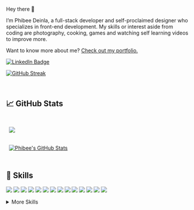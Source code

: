 Hey there 👋

I’m Phibee Deinla, a full-stack developer and self-proclaimed designer who specializes in front-end development. My skills or interest aside from coding are photography, cooking, games and watching self learning videos to improve more.

Want to know more about me? [Check out my portfolio.](https://pdeinla.fibilous.com/)

[![LinkedIn Badge](https://img.shields.io/badge/LinkedIn-Profile-informational?style=flat&logo=linkedin&logoColor=white&color=0D76A8)](https://www.linkedin.com/in/phibee-deinla-2a859a82/)

[![GitHub Streak](http://github-readme-streak-stats.herokuapp.com?user=Phibee&theme=radical)](https://git.io/streak-stats)

<br>

## &#x1f4c8; GitHub Stats

<br>

<a href="https://github.com/Phibee">
  <img align="center" style="margin:0.5rem" src="https://github-readme-stats.vercel.app/api/top-langs/?username=phibee&title_color=ffffff&text_color=c9cacc&icon_color=4AB197&bg_color=1A2B34" />
</a>

<br>
<br>
<a href="https://github.com/Phibee">
  <img align="center" style="margin:0.5rem" src="https://github-readme-stats.vercel.app/api?username=phibee&show_icons=true&line_height=27&count_private=true&title_color=ffffff&text_color=c9cacc&icon_color=4AB097&bg_color=1A2B34" alt="Phibee's GitHub Stats" />
</a>

<br>
<br>

## 💼 Skills

![](https://img.shields.io/badge/Code-React-informational?style=flat&logo=react&logoColor=white&color=4AB197)
![](https://img.shields.io/badge/Code-Redux-informational?style=flat&logo=Redux&logoColor=white&color=4AB197)
![](https://img.shields.io/badge/Code-Vue-informational?style=flat&logo=Vue.js&logoColor=white&color=4AB197)
![](https://img.shields.io/badge/Code-Ionic-informational?style=flat&logo=ionic&logoColor=white&color=4AB197)
![](https://img.shields.io/badge/Code-Gatsby-informational?style=flat&logo=gatsby&logoColor=white&color=4AB197)
![](https://img.shields.io/badge/Code-JavaScript-informational?style=flat&logo=JavaScript&logoColor=white&color=4AB197)
![](https://img.shields.io/badge/Code-TypeScript-informational?style=flat&logo=TypeScript&logoColor=white&color=4AB197)
![](https://img.shields.io/badge/Code-CSharp-informational?style=flat&logo=c-sharp&logoColor=white&color=4AB197)
![](https://img.shields.io/badge/Code-.NET-informational?style=flat&logo=.net&logoColor=white&color=4AB197)
![](https://img.shields.io/badge/Code-GraphQL-informational?style=flat&logo=GraphQL&logoColor=white&color=4AB197)
![](https://img.shields.io/badge/Database-MongoDB-informational?style=flat&logo=MongoDB&logoColor=white&color=4AB197)
![](https://img.shields.io/badge/Database-MySQL-informational?style=flat&logo=MySQL&logoColor=white&color=4AB197)
![](https://img.shields.io/badge/Database-PostgreSQL-informational?style=flat&logo=PostgreSQL&logoColor=white&color=4AB197)
![](https://img.shields.io/badge/Database-Realm-informational?style=flat&logo=Realm&logoColor=white&color=4AB197)

<details>
<summary>More Skills</summary>
<br>

![](https://img.shields.io/badge/Style-Tailwind-informational?style=flat&logo=Tailwind-CSS&logoColor=white&color=4AB197)
![](https://img.shields.io/badge/Style-Sass-informational?style=flat&logo=Sass&logoColor=white&color=4AB197)
![](https://img.shields.io/badge/Style-CSS-informational?style=flat&logo=css3&logoColor=white&color=4AB197)
![](https://img.shields.io/badge/Style-Less-informational?style=flat&logo=Less&logoColor=white&color=4AB197)

![](https://img.shields.io/badge/Test-Jest-informational?style=flat&logo=jest&logoColor=white&color=4AB197)
![](https://img.shields.io/badge/Test-Mocha-informational?style=flat&logo=Mocha&logoColor=white&color=4AB197)

![](https://img.shields.io/badge/DevTools-VsCode-informational?style=flat&logo=visualstudiocode&logoColor=white&color=4AB197)
![](https://img.shields.io/badge/DevTools-Rider-informational?style=flat&logo=rider&logoColor=white&color=4AB197)

![](https://img.shields.io/badge/Tools-GitHub-informational?style=flat&logo=GitHub&logoColor=white&color=4AB197)
![](https://img.shields.io/badge/Tools-Heroku-informational?style=flat&logo=Heroku&logoColor=white&color=4AB197)
![](https://img.shields.io/badge/Tools-Docker-informational?style=flat&logo=docker&logoColor=white&color=4AB197)
![](https://img.shields.io/badge/Tools-AWS%20Amplify-informational?style=flat&logo=awsamplify&logoColor=white&color=4AB197)
![](https://img.shields.io/badge/Tools-NPM-informational?style=flat&logo=npm&logoColor=white&color=4AB197)
![](https://img.shields.io/badge/Tools-Webpack-informational?style=flat&logo=Webpack&logoColor=white&color=4AB197)
![](https://img.shields.io/badge/Tools-Postman-informational?style=flat&logo=Postman&logoColor=white&color=4AB197)
![](https://img.shields.io/badge/Tools-Insomnia-informational?style=flat&logo=Insomnia&logoColor=white&color=4AB197)

![](https://img.shields.io/badge/Designer-AdobeXD-informational?style=flat&logo=Adobe-XD&logoColor=white&color=4AB197)
![](https://img.shields.io/badge/Designer-Sketch-informational?style=flat&logo=Sketch&logoColor=white&color=4AB197)
![](https://img.shields.io/badge/Designer-Photoshop-informational?style=flat&logo=Adobe-Photoshop&logoColor=white&color=4AB197)
![](https://img.shields.io/badge/Designer-Illustrator-informational?style=flat&logo=Adobe-Illustrator&logoColor=white&color=4AB197)

</details>

<br />
